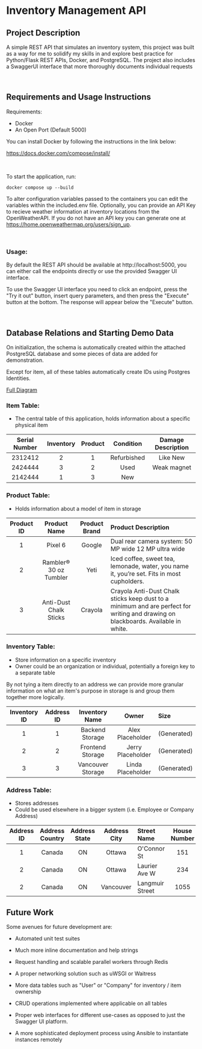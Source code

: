 
# Inventory Management API

## Project Description

A simple REST API that simulates an inventory system, this project was built as a way for me to solidify my skills in and explore best practice for Python/Flask REST APIs, Docker, and PostgreSQL. The project also includes a SwaggerUI interface that more thoroughly documents individual requests

<br/>

## Requirements and Usage Instructions

Requirements:
- Docker
- An Open Port (Default 5000)


You can install Docker by following the instructions in the link below:

https://docs.docker.com/compose/install/

<br/>

To start the application, run: 

    docker compose up --build



To alter configuration variables passed to the containers you can edit the variables within the included.env file. 
Optionally, you can provide an API Key to recieve weather information at inventory locations from the OpenWeatherAPI. If you do not have an API key you can generate one at https://home.openweathermap.org/users/sign_up.


<br />

### **Usage:**
By default the REST API should be available at http://localhost:5000, you can either call the endpoints directly or use the provided Swagger UI interface.

To use the Swagger UI interface you need to click an endpoint, press the "Try it out" button, insert query parameters, and then press the "Execute" button at the bottom. The response will appear below the "Execute" button.


<br />

## Database Relations and Starting Demo Data

On initialization, the schema is automatically created within the attached PostgreSQL database and some pieces of data are added for demonstration.

Except for item, all of these tables automatically create IDs using Postgres Identities.

[Full Diagram](./DB_Diagram.pdf)




### **Item Table:**
- The central table of this application, holds information about a specific physical item

| Serial Number | Inventory | Product | Condition | Damage Description |
| :---: | :---: | :---:| :---: | :---: |
| 2312412 	| 2 | 1 | Refurbished 	| Like New		|
| 2424444 	| 3 | 2 | Used 			| Weak magnet 	|
| 2142444 	| 1 | 3 | New 			| 				|



### **Product Table:**

- Holds information about a model of item in storage



| Product ID | Product Name | Product Brand | Product Description |
| :---: |:---:| :---:| :--- |
| 1 | Pixel 6                   | Google    | Dual rear camera system: 50 MP wide 12 MP ultra wide 	|
| 2 | Rambler® 30 oz Tumbler    | Yeti      | Iced coffee, sweet tea, lemonade, water, you name it, you’re set. Fits in most cupholders.|
| 3 | Anti-Dust Chalk Sticks    | Crayola   | Crayola Anti-Dust Chalk sticks keep dust to a minimum and are perfect for writing and drawing on blackboards. Available in white.|



### **Inventory Table:**

- Store information on a specific inventory
- Owner could be an organization or individual, potentially a foreign key to a separate table

By not tying a item directly to an address we can provide more granular information on what an item's purpose in storage is and group them together more logically.

| Inventory ID | Address ID | Inventory Name | Owner | Size |
| :---: |:---:| :---:| :---: | :--- |
| 1 | 1 | Backend Storage   | Alex Placeholder  | (Generated) |
| 2 | 2 | Frontend Storage  | Jerry Placeholder | (Generated) |
| 3 | 3 | Vancouver Storage | Linda Placeholder | (Generated) |




### **Address Table:**

- Stores addresses
- Could be used elsewhere in a bigger system (i.e. Employee or Company Address)

| Address ID | Address Country | Address State | Address City | Street Name | House Number | Apt Specifier | Postal Code |
| :---: |:---:| :---:| :---: | :--- | :---: | :---: |:---: |
| 1 | Canada | ON | Ottawa      | O'Connor St       | 151   |       | K2P 2L8 |
| 2 | Canada | ON | Ottawa      | Laurier Ave W     | 234   | #500  | K2P 2L8 |
| 2 | Canada | ON | Vancouver   | Langmuir Street   | 1055  |       | V7X 1L3 |


## Future Work

Some avenues for future development are:

- Automated unit test suites

- Much more inline documentation and help strings

- Request handling and scalable parallel workers through Redis

- A proper networking solution such as uWSGI or Waitress

- More data tables such as "User" or "Company" for inventory / item ownership

- CRUD operations implemented where applicable on all tables

- Proper web interfaces for different use-cases as opposed to just the Swagger UI platform.

- A more sophisticated deployment process using Ansible to instantiate instances remotely